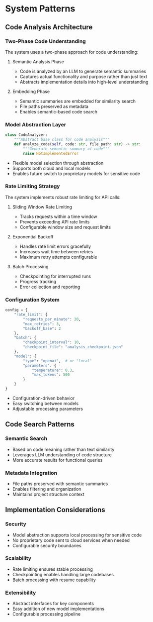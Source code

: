 # System Patterns

## Code Analysis Architecture

### Two-Phase Code Understanding
The system uses a two-phase approach for code understanding:

1. Semantic Analysis Phase
   - Code is analyzed by an LLM to generate semantic summaries
   - Captures actual functionality and purpose rather than just text
   - Abstracts implementation details into high-level understanding

2. Embedding Phase
   - Semantic summaries are embedded for similarity search
   - File paths preserved as metadata
   - Enables semantic-based code search

### Model Abstraction Layer
```python
class CodeAnalyzer:
    """Abstract base class for code analysis"""
    def analyze_code(self, code: str, file_path: str) -> str:
        """Generate semantic summary of code"""
        raise NotImplementedError
```

- Flexible model selection through abstraction
- Supports both cloud and local models
- Enables future switch to proprietary models for sensitive code

### Rate Limiting Strategy
The system implements robust rate limiting for API calls:

1. Sliding Window Rate Limiting
   - Tracks requests within a time window
   - Prevents exceeding API rate limits
   - Configurable window size and request limits

2. Exponential Backoff
   - Handles rate limit errors gracefully
   - Increases wait time between retries
   - Maximum retry attempts configurable

3. Batch Processing
   - Checkpointing for interrupted runs
   - Progress tracking
   - Error collection and reporting

### Configuration System
```python
config = {
    "rate_limit": {
        "requests_per_minute": 20,
        "max_retries": 3,
        "backoff_base": 2
    },
    "batch": {
        "checkpoint_interval": 10,
        "checkpoint_file": "analysis_checkpoint.json"
    },
    "model": {
        "type": "openai",  # or "local"
        "parameters": {
            "temperature": 0.3,
            "max_tokens": 500
        }
    }
}
```

- Configuration-driven behavior
- Easy switching between models
- Adjustable processing parameters

## Code Search Patterns

### Semantic Search
- Based on code meaning rather than text similarity
- Leverages LLM understanding of code structure
- More accurate results for functional queries

### Metadata Integration
- File paths preserved with semantic summaries
- Enables filtering and organization
- Maintains project structure context

## Implementation Considerations

### Security
- Model abstraction supports local processing for sensitive code
- No proprietary code sent to cloud services when needed
- Configurable security boundaries

### Scalability
- Rate limiting ensures stable processing
- Checkpointing enables handling large codebases
- Batch processing with resume capability

### Extensibility
- Abstract interfaces for key components
- Easy addition of new model implementations
- Configurable processing pipeline
